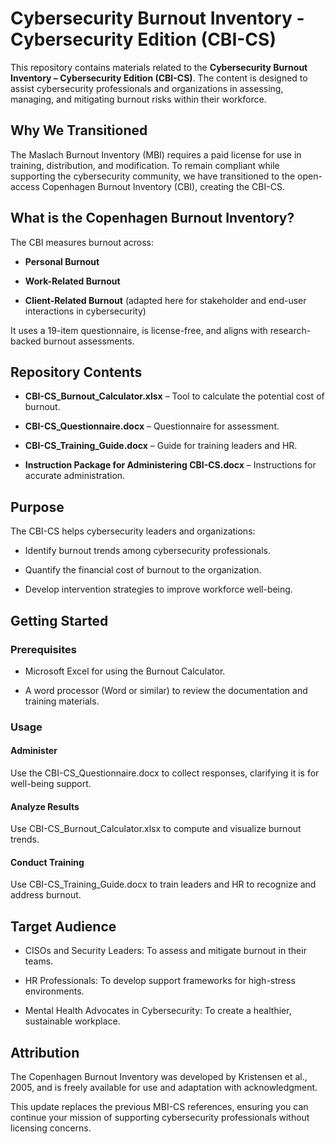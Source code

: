 Cybersecurity Burnout Inventory - Cybersecurity Edition (CBI-CS)
================================================================

This repository contains materials related to the **Cybersecurity Burnout Inventory – Cybersecurity Edition (CBI-CS)**. The content is designed to assist cybersecurity professionals and organizations in assessing, managing, and mitigating burnout risks within their workforce.

Why We Transitioned
-------------------

The Maslach Burnout Inventory (MBI) requires a paid license for use in training, distribution, and modification. To remain compliant while supporting the cybersecurity community, we have transitioned to the open-access Copenhagen Burnout Inventory (CBI), creating the CBI-CS.

What is the Copenhagen Burnout Inventory?
-----------------------------------------

The CBI measures burnout across:

*   **Personal Burnout**
    
*   **Work-Related Burnout**
    
*   **Client-Related Burnout** (adapted here for stakeholder and end-user interactions in cybersecurity)
    

It uses a 19-item questionnaire, is license-free, and aligns with research-backed burnout assessments.

Repository Contents
-------------------

*   **CBI-CS\_Burnout\_Calculator.xlsx** – Tool to calculate the potential cost of burnout.
    
*   **CBI-CS\_Questionnaire.docx** – Questionnaire for assessment.
    
*   **CBI-CS\_Training\_Guide.docx** – Guide for training leaders and HR.
    
*   **Instruction Package for Administering CBI-CS.docx** – Instructions for accurate administration.
    

Purpose
-------

The CBI-CS helps cybersecurity leaders and organizations:

*   Identify burnout trends among cybersecurity professionals.
    
*   Quantify the financial cost of burnout to the organization.
    
*   Develop intervention strategies to improve workforce well-being.
    

Getting Started
---------------

### Prerequisites

*   Microsoft Excel for using the Burnout Calculator.
    
*   A word processor (Word or similar) to review the documentation and training materials.
    

### Usage

#### Administer

Use the CBI-CS\_Questionnaire.docx to collect responses, clarifying it is for well-being support.

#### Analyze Results

Use CBI-CS\_Burnout\_Calculator.xlsx to compute and visualize burnout trends.

#### Conduct Training

Use CBI-CS\_Training\_Guide.docx to train leaders and HR to recognize and address burnout.

Target Audience
---------------

*   CISOs and Security Leaders: To assess and mitigate burnout in their teams.
    
*   HR Professionals: To develop support frameworks for high-stress environments.
    
*   Mental Health Advocates in Cybersecurity: To create a healthier, sustainable workplace.
    

Attribution
-----------

The Copenhagen Burnout Inventory was developed by Kristensen et al., 2005, and is freely available for use and adaptation with acknowledgment.

This update replaces the previous MBI-CS references, ensuring you can continue your mission of supporting cybersecurity professionals without licensing concerns.
